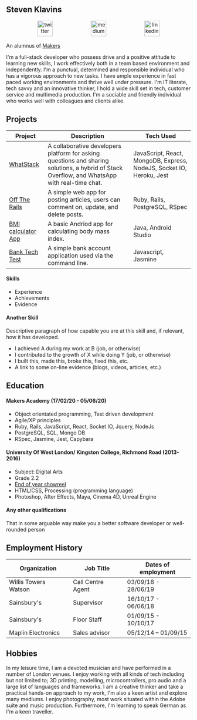 ## Steven Klavins
<p align="center">
<a href="https://twitter.com/KlavinsSteven">
<img src="http://goinkscape.com/wp-content/uploads/2015/07/twitter-logo-final.png" alt="twitter" hspace="50" height="42" width="42"></a>
<a href="https://medium.com/@stevenklavins94">
<img src="http://www.webmasto.com/wp-content/uploads/2017/08/Medium-App-Icon-2017.png" alt="medium" hspace="50" height="42" width="42"></a>

<a href="https://www.linkedin.com/in/steven-klavins-90b02a199/">
<img src="https://www.iconfinder.com/data/icons/free-social-icons/67/linkedin_circle_color-512.png" alt="linkedin" hspace="50" height="42" width="42"></a></p>

An alumnus of [Makers](https://github.com/makersacademy)

I'm a full-stack developer who possess drive and a positive attitude to learning new skills, I work effectively both in a team based environment and independently. I'm a punctual, determined and responsible individual who has a vigorous approach to new tasks. I have ample experience in fast paced working environments and thrive well under pressure. I'm IT literate, tech savvy and an innovative thinker, I hold a wide skill set in tech, customer service and multimedia production. I'm a sociable and friendly individual who works well with colleagues and clients alike.

## Projects 

| Project                                                                    | Description                                                                                                                                     | Tech Used                                                                    |
|----------------------------------------------------------------------------|-------------------------------------------------------------------------------------------------------------------------------------------------|------------------------------------------------------------------------------|
| [WhatStack](https://github.com/FayeCarter/WhatStack)                       | A collaborative developers platform for asking  questions and sharing solutions, a hybrid of  Stack Overflow, and WhatsApp with real-time chat. | JavaScript, React, MongoDB,  Express, NodeJS, Socket IO, Heroku, Jest |
| [Off The Rails](https://github.com/Steven-Klavins/off-the-rails)           | A simple web app for posting articles,  users can comment on, update, and delete posts.                                                         | Ruby, Rails, PostgreSQL, RSpec                                               |
| [BMI calculator App](https://github.com/Steven-Klavins/bmi-calculator-app) | A basic Andriod app for calculating body mass index.                                                                                            | Java, Android Studio                                                         |
| [Bank Tech Test](https://github.com/Steven-Klavins/bank-tech-test)         | A simple bank account application used via the  command line.                                                                                   | Javascript, Jasmine                                                          |

#### Skills

- Experience
- Achievements
- Evidence

#### Another Skill

Descriptive paragraph of how capable you are at this skill and, if relevant, how it has developed.

* I achieved A during my work at B (job, or otherwise)
* I contributed to the growth of X while doing Y (job, or otherwise)
* I built this, made this, broke this, fixed this, etc.
* A link to some on-line evidence (blogs, videos, articles, etc.)

## Education

#### Makers Academy (17/02/20 - 05/06/20)
* Object orientated programming, Test driven development
* Agile/XP principles 
* Ruby, Rails, JavaScript, React, Socket IO, Jquery, NodeJs
* PostgreSQL, SQL, Mongo DB
* RSpec, Jasmine, Jest, Capybara 

#### University Of West London/ Kingston College, Richmond Road (2013-2016)

* Subject: Digital Arts
* Grade 2.2
* [End of year showreel](https://www.youtube.com/watch?v=oNoBRIztcew)
* HTML/CSS, Processing (programming language)
* Photoshop, After Effects, Maya, Cinema 4D, Unreal Engine

#### Any other qualifications

That in some arguable way make you a better software developer or well-rounded person

## Employment History

| Organization         | Job Title         | Dates of employment |
|----------------------|-------------------|---------------------|
| Willis Towers Watson | Call Centre Agent | 03/09/18 - 28/06/19 |
| Sainsbury's          | Supervisor        | 16/10/17 - 06/06/18 |
| Sainsbury's          | Floor Staff       | 01/09/15 - 10/10/17 |
| Maplin Electronics   | Sales advisor     | 05/12/14 – 01/09/15 | 

## Hobbies

In my leisure time, I am a devoted musician and have performed in a number of London venues. I enjoy working with all kinds of tech including but not limited to; 3D printing, modelling, microcontrollers, pro audio and a large list of languages and frameworks. I am a creative thinker and take a practical hands-on approach to my work, I'm also a keen artist and explore many mediums. I enjoy photography, most work situated within the Adobe suite and music production. Furthermore, I'm learning to speak German as I'm a keen traveller.
